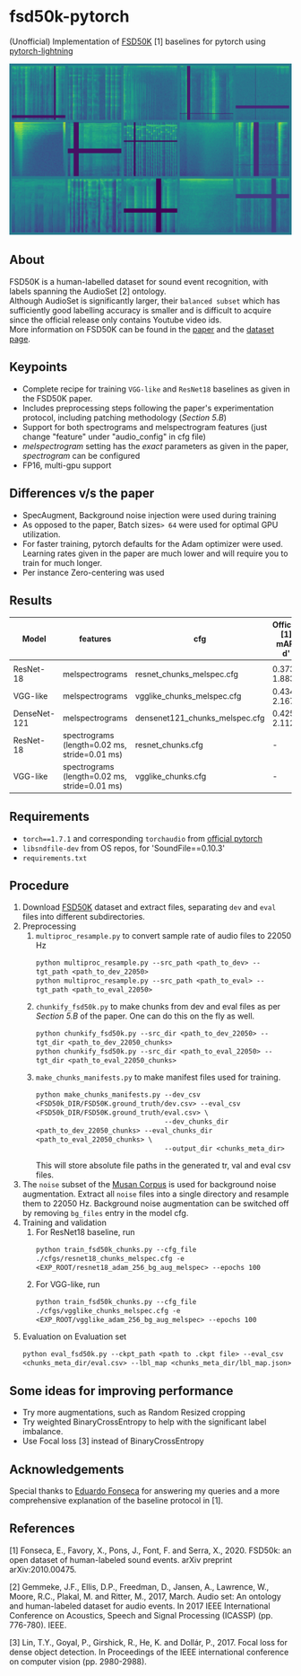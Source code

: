 # fsd50k-pytorch

(Unofficial) Implementation of [FSD50K](https://arxiv.org/pdf/2010.00475.pdf) [1] baselines for pytorch using [pytorch-lightning](https://github.com/PyTorchLightning/pytorch-lightning)    

![spectrograms](readme_images/specs_wide2.png)

## About
FSD50K is a human-labelled dataset for sound event recognition, with labels spanning the AudioSet [2] ontology.  
Although AudioSet is significantly larger, their `balanced subset` which has sufficiently good labelling accuracy is smaller and is difficult to acquire since the official release only contains Youtube video ids.  
More information on FSD50K can be found in the [paper](https://arxiv.org/pdf/2010.00475.pdf) and the [dataset page](http://doi.org/10.5281/zenodo.4060432).

## Keypoints
* Complete recipe for training `VGG-like` and `ResNet18` baselines as given in the FSD50K paper.
* Includes preprocessing steps following the paper's experimentation protocol, including patching methodology (*Section 5.B*)
* Support for both spectrograms and melspectrogram features (just change "feature" under "audio_config" in cfg file)
* *melspectrogram* setting has the *exact* parameters as given in the paper, *spectrogram* can be configured
* FP16, multi-gpu support

## Differences v/s the paper
* SpecAugment, Background noise injection were used during training
* As opposed to the paper, Batch sizes`> 64` were used for optimal GPU utilization.
* For faster training, pytorch defaults for the Adam optimizer were used.  
  Learning rates given in the paper are much lower and will require you to train for much longer.  
* Per instance Zero-centering was used

## Results
| Model | features | cfg | Official [1] <br> mAP, d' | This Repo <br> mAP, d' | Link |
| ----- | ----- | ----- | ----- | ----- | ----- |
|       |       |       |       |       |       |
| ResNet-18 | melspectrograms | resnet_chunks_melspec.cfg | 0.373, 1.883 | 0.400, 1.905 | [checkpoint](https://drive.google.com/drive/folders/1kCeth1dXAGa5tGJs1sEOXyWgH5nRunFy?usp=sharing) |
| VGG-like | melspectrograms | vgglike_chunks_melspec.cfg | 0.434, 2.167 | 0.408, 2.055 | [checkpoint](https://drive.google.com/drive/folders/16lroxqjHoc4-8sbC0y7aZrStQ7cZOs65?usp=sharing) |
| DenseNet-121 | melspectrograms | densenet121_chunks_melspec.cfg | 0.425, 2.112 | 0.432, 2.016 | [checkpoint](https://drive.google.com/drive/folders/1TkzpBtFR6D5LNhR0bfZjV2DPPcBzKek_?usp=sharing) |
| ResNet-18 | spectrograms <br> (length=0.02 ms, stride=0.01 ms) | resnet_chunks.cfg | - | 0.420, 1.946 | [checkpoint](https://drive.google.com/drive/folders/14hOggY4N4ZDcSaCBBVCtcN6zNwvIJC7O?usp=sharing) |
| VGG-like | spectrograms <br> (length=0.02 ms, stride=0.01 ms) | vgglike_chunks.cfg | - | 0.388, 2.021 | [checkpoint](https://drive.google.com/drive/folders/14e8B6u5Jshi4ku2IXlDdrL6cQ2bmLGbs?usp=sharing) |

## Requirements
* `torch==1.7.1` and corresponding `torchaudio` from [official pytorch](https://pytorch.org/get-started/locally/)
* `libsndfile-dev` from OS repos, for 'SoundFile==0.10.3'
* `requirements.txt`

## Procedure
1. Download [FSD50K](http://doi.org/10.5281/zenodo.4060432) dataset and extract files, separating `dev` and `eval` files into different subdirectories.
2. Preprocessing 
    1. `multiproc_resample.py` to convert sample rate of audio files to 22050 Hz
       ```
       python multiproc_resample.py --src_path <path_to_dev> --tgt_path <path_to_dev_22050>
       python multiproc_resample.py --src_path <path_to_eval> --tgt_path <path_to_eval_22050>
       ```
    2. `chunkify_fsd50k.py` to make chunks from dev and eval files as per *Section 5.B* of the paper. One can do this on the fly as well.
        ```
        python chunkify_fsd50k.py --src_dir <path_to_dev_22050> --tgt_dir <path_to_dev_22050_chunks>
        python chunkify_fsd50k.py --src_dir <path_to_eval_22050> --tgt_dir <path_to_eval_22050_chunks>
        ```
    3. `make_chunks_manifests.py` to make manifest files used for training.
        ```
        python make_chunks_manifests.py --dev_csv <FSD50k_DIR/FSD50K.ground_truth/dev.csv> --eval_csv <FSD50k_DIR/FSD50K.ground_truth/eval.csv> \
                                        --dev_chunks_dir <path_to_dev_22050_chunks> --eval_chunks_dir <path_to_eval_22050_chunks> \
                                        --output_dir <chunks_meta_dir>
        ```
       This will store absolute file paths in the generated tr, val and eval csv files.
3. The `noise` subset of the [Musan Corpus](https://openslr.org/17/) is used for background noise augmentation.  Extract all `noise` files into a single directory and resample them to 22050 Hz. Background noise augmentation can be switched off by removing `bg_files` entry in the model cfg.
4. Training and validation
    1. For ResNet18 baseline, run
       ```
       python train_fsd50k_chunks.py --cfg_file ./cfgs/resnet18_chunks_melspec.cfg -e <EXP_ROOT/resnet18_adam_256_bg_aug_melspec> --epochs 100
       ```
    2. For VGG-like, run
       ```
       python train_fsd50k_chunks.py --cfg_file ./cfgs/vgglike_chunks_melspec.cfg -e <EXP_ROOT/vgglike_adam_256_bg_aug_melspec> --epochs 100
       ```
4. Evaluation on Evaluation set
    ```
    python eval_fsd50k.py --ckpt_path <path to .ckpt file> --eval_csv <chunks_meta_dir/eval.csv> --lbl_map <chunks_meta_dir/lbl_map.json>
    ```

## Some ideas for improving performance
* Try more augmentations, such as Random Resized cropping
* Try weighted BinaryCrossEntropy to help with the significant label imbalance.
* Use Focal loss [3] instead of BinaryCrossEntropy

## Acknowledgements
Special thanks to [Eduardo Fonseca](https://github.com/edufonseca) for answering my queries and a more comprehensive explanation of the baseline protocol in [1].

## References
[1] Fonseca, E., Favory, X., Pons, J., Font, F. and Serra, X., 2020. FSD50k: an open dataset of human-labeled sound events. arXiv preprint arXiv:2010.00475.  

[2] Gemmeke, J.F., Ellis, D.P., Freedman, D., Jansen, A., Lawrence, W., Moore, R.C., Plakal, M. and Ritter, M., 2017, March. Audio set: An ontology and human-labeled dataset for audio events. In 2017 IEEE International Conference on Acoustics, Speech and Signal Processing (ICASSP) (pp. 776-780). IEEE.  

[3] Lin, T.Y., Goyal, P., Girshick, R., He, K. and Dollár, P., 2017. Focal loss for dense object detection. In Proceedings of the IEEE international conference on computer vision (pp. 2980-2988).
